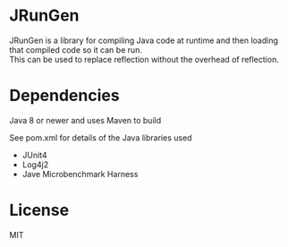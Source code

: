 # JRunGen

JRunGen is a library for compiling Java code at runtime and then loading that compiled code so it can be run.  
This can be used to replace reflection without the overhead of reflection.

# Dependencies

Java 8 or newer and uses Maven to build

See pom.xml for details of the Java libraries used

* JUnit4
* Log4j2
* Jave Microbenchmark Harness

# License

MIT
